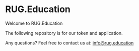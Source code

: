 # RUG.Education
Welcome to RUG.Education

The following repository is for our token and application.

Any questions? Feel free to contact us at: info@rug.education
